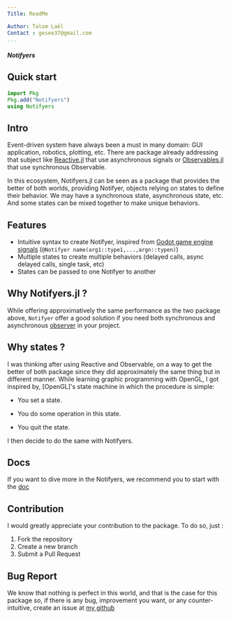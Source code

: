 ```yaml
---
Title: ReadMe

Author: Talom Laël
Contact : gesee37@gmail.com
...
```


##### Notifyers ####

## Quick start

```julia
import Pkg
Pkg.add("Notifyers")
using Notifyers
```

## Intro

Event-driven system have always been a must in many domain: GUI application, robotics, plotting, etc.
There are package already addressing that subject like  [Reactive.jl](https://github.com/JuliaGizmos/Reactive.jl) that use asynchronous signals or  [Observables.jl](https://github.com/JuliaGizmos/Observables.jl) that use synchronous Observable.

In this ecosystem, Notifyers.jl can be seen as a package that provides the better of both worlds, providing Notifyer, objects relying on states to define their behavior. We may have a synchronous state, asynchronous state, etc. And some states can be mixed together to make unique behaviors.

## Features 

   * Intuitive syntax to create Notifyer, inspired from [Godot game engine signals](https://docs.godotengine.org/en/stable/classes/class_signal.html) (`@Notifyer name(arg1::type1,...,argn::typen)`)
   * Multiple states to create multiple behaviors (delayed calls, async delayed calls, single task, etc)
   * States can be passed to one Notifyer to another

## Why Notifyers.jl ?

While offering approximatively the same performance as the two package above, `Notifyer` offer a good solution if you need both synchronous and asynchronous [observer](https://www.geeksforgeeks.org/observer-pattern-set-1-introduction/) in your project.

## Why states ?

I was thinking after using Reactive and Observable, on a way to get the better of both package since they did approximately the same thing but in different manner.
While learning graphic programming with OpenGL, I got inspired by, [OpenGL]'s state machine in which the procedure is simple:

   * You set a state.
   * You do some operation in this state.
   * You quit the state.

I then decide to do the same with Notifyers.

## Docs

If you want to dive more in the Notifyers, we recommend you to start with the [doc](https://github.com/Gesee-y/Notifyers.jl/blob/main/index.md)

## Contribution

I would greatly appreciate your contribution to the package.
To do so, just :
   1. Fork the repository
   2. Create a new branch
   3. Submit a Pull Request

## Bug Report

We know that nothing is perfect in this world, and that is the case for this package so, if there is any bug, improvement you want, or any counter-intuitive, create an issue at [my github](https://github.com/Gesee-y/Notifyers.jl)